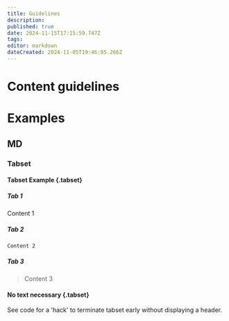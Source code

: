 ```yaml
---
title: Guidelines
description: 
published: true
date: 2024-11-15T17:15:59.747Z
tags: 
editor: markdown
dateCreated: 2024-11-05T19:46:05.266Z
---
```


# Content guidelines

# Examples
## MD
### Tabset
#### Tabset Example {.tabset}
##### Tab 1
Content 1
##### Tab 2
```
Content 2
```
##### Tab 3
> Content 3
#### No text necessary {.tabset}
See code for a 'hack' to terminate tabset early without displaying a header.